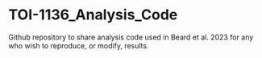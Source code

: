 # TOI-1136_Analysis_Code
Github repository to share analysis code used in Beard et al. 2023 for any who wish to reproduce, or modify, results.
